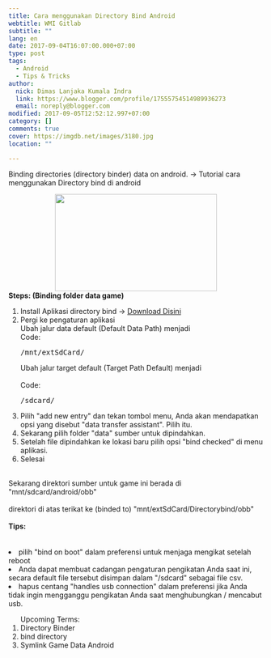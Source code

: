 ```yaml
---
title: Cara menggunakan Directory Bind Android
webtitle: WMI Gitlab
subtitle: ""
lang: en
date: 2017-09-04T16:07:00.000+07:00
type: post
tags:
  - Android
  - Tips & Tricks
author:
  nick: Dimas Lanjaka Kumala Indra
  link: https://www.blogger.com/profile/17555754514989936273
  email: noreply@blogger.com
modified: 2017-09-05T12:52:12.997+07:00
category: []
comments: true
cover: https://imgdb.net/images/3180.jpg
location: ""

---
```


Binding directories (directory binder) data on android. -&gt; Tutorial cara menggunakan Directory bind di android<br><div class="separator" style="clear: both; text-align: center;"><a href="https://imgdb.net/images/3180.jpg" imageanchor="1" style="margin-left: 1em; margin-right: 1em;" rel="noopener noreferer nofollow"><img border="0" data-original-height="297" data-original-width="495" height="192" src="https://imgdb.net/images/3180.jpg" width="320"></a></div><strong>Steps: (Binding folder data game)</strong><br><ol><li>Install Aplikasi directory bind -&gt;&nbsp;<a href="https://m.apkpure.com/id/root-directory-bind/com.vanpit.android.directorybind/download?from=details" rel="noopener noreferer nofollow" target="_blank">Download Disini</a></li><li>Pergi ke pengaturan aplikasi<br><span id="span_60cc_0">Ubah jalur data default (Default Data Path) menjadi</span><br><div><div>Code:     </div><pre dir="ltr">/mnt/extSdCard/</pre></div><span id="span_60cc_1">Ubah jalur target default (Target Path Default) menjadi</span><br><br><div><div>Code:     </div><pre dir="ltr">/sdcard/</pre></div></li><li><span id="span_60cc_2">Pilih "add new entry" dan tekan tombol menu, Anda akan mendapatkan opsi yang disebut "data transfer assistant". Pilih itu.</span></li><li><span id="span_60cc_3">Sekarang pilih folder "data" sumber untuk dipindahkan.</span></li><li><span id="span_60cc_4">Setelah file dipindahkan ke lokasi baru pilih opsi "bind checked" di menu aplikasi.</span></li><li>Selesai</li></ol><br><span id="span_60cc_5">Sekarang direktori sumber untuk game ini berada di </span>"mnt/sdcard/android/obb" <br><br><span id="span_60cc_6">direktori di atas terikat ke (binded to) </span>"mnt/extSdCard/Directorybind/obb" <br><br><b>Tips:</b><br><br><br><li>pilih "bind on boot" dalam preferensi untuk menjaga mengikat setelah reboot</li><li>Anda dapat membuat cadangan pengaturan pengikatan Anda saat ini, secara default file tersebut disimpan dalam "/sdcard" sebagai file csv.&nbsp;</li><li>hapus centang "handles usb connection" dalam preferensi jika Anda tidak ingin mengganggu pengikatan Anda saat menghubungkan / mencabut usb.</li><ol>Upcoming Terms:<li>Directory Binder</li><li>bind directory</li><li>Symlink Game Data Android</li></ol>